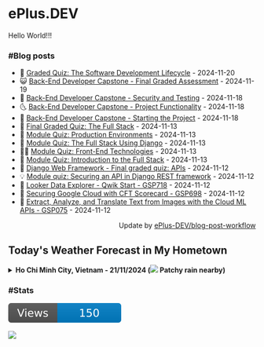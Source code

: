 # ePlus.DEV

Hello World!!!

### #Blog posts

- 🧰 [Graded Quiz: The Software Development Lifecycle](https://eplus.dev/graded-quiz-the-software-development-lifecycle) - 2024-11-20 
- 😺 [Back-End Developer Capstone - Final Graded Assessment](https://eplus.dev/back-end-developer-capstone-final-graded-assessment) - 2024-11-19 
- 🗽 [Back-End Developer Capstone - Security and Testing](https://eplus.dev/back-end-developer-capstone-security-and-testing) - 2024-11-18 
- 🌜 [Back-End Developer Capstone - Project Functionality](https://eplus.dev/back-end-developer-capstone-project-functionality) - 2024-11-18 
- 📝 [Back-End Developer Capstone - Starting the Project](https://eplus.dev/back-end-developer-capstone-starting-the-project) - 2024-11-18 
- 🚀 [Final Graded Quiz: The Full Stack](https://eplus.dev/final-graded-quiz-the-full-stack) - 2024-11-13 
- 💼 [Module Quiz: Production Environments](https://eplus.dev/module-quiz-production-environments) - 2024-11-13 
- 🦣 [Module Quiz: The Full Stack Using Django](https://eplus.dev/module-quiz-the-full-stack-using-django) - 2024-11-13 
- 👨‍🏫 [Module Quiz: Front-End Technologies](https://eplus.dev/module-quiz-front-end-technologies) - 2024-11-13 
- 🔭 [Module Quiz: Introduction to the Full Stack](https://eplus.dev/module-quiz-introduction-to-the-full-stack) - 2024-11-13 
- 🤡 [Django Web Framework - Final graded quiz: APIs](https://eplus.dev/django-web-framework-final-graded-quiz-apis) - 2024-11-12 
- 💡 [Module quiz: Securing an API in Django REST framework](https://eplus.dev/module-quiz-securing-an-api-in-django-rest-framework) - 2024-11-12 
- 🦣 [Looker Data Explorer - Qwik Start - GSP718](https://eplus.dev/looker-data-explorer-qwik-start-gsp718) - 2024-11-12 
- 💪 [Securing Google Cloud with CFT Scorecard - GSP698](https://eplus.dev/securing-google-cloud-with-cft-scorecard-gsp698) - 2024-11-12 
- 🤡 [Extract, Analyze, and Translate Text from Images with the Cloud ML APIs - GSP075](https://eplus.dev/extract-analyze-and-translate-text-from-images-with-the-cloud-ml-apis-gsp075) - 2024-11-12 


<div align="right">
    Update by <a target="_blank" href="https://github.com/ePlus-DEV/blog-post-workflow">ePlus-DEV/blog-post-workflow</a>
</div>


## Today's Weather Forecast in My Hometown



<details>
    <summary><b>Ho Chi Minh City, Vietnam - 21/11/2024 (<img src="https://cdn.weatherapi.com/weather/64x64/day/176.png" width="25" /> Patchy rain nearby)</b>
    </summary>

    
<table>
    <tr>
        <th>Hour</th>
        <td>00:00</td><td>01:00</td><td>02:00</td><td>03:00</td><td>04:00</td><td>05:00</td><td>06:00</td><td>07:00</td><td>08:00</td><td>09:00</td><td>10:00</td><td>11:00</td><td>12:00</td><td>13:00</td><td>14:00</td><td>15:00</td><td>16:00</td><td>17:00</td><td>18:00</td><td>19:00</td><td>20:00</td><td>21:00</td><td>22:00</td><td>23:00</td>
    </tr>
    <tr>
        <th>Weather</th>
        <td><img src="https://cdn.weatherapi.com/weather/64x64/night/116.png"></img></td><td><img src="https://cdn.weatherapi.com/weather/64x64/night/116.png"></img></td><td><img src="https://cdn.weatherapi.com/weather/64x64/night/113.png"></img></td><td><img src="https://cdn.weatherapi.com/weather/64x64/night/113.png"></img></td><td><img src="https://cdn.weatherapi.com/weather/64x64/night/113.png"></img></td><td><img src="https://cdn.weatherapi.com/weather/64x64/night/113.png"></img></td><td><img src="https://cdn.weatherapi.com/weather/64x64/day/113.png"></img></td><td><img src="https://cdn.weatherapi.com/weather/64x64/day/116.png"></img></td><td><img src="https://cdn.weatherapi.com/weather/64x64/day/116.png"></img></td><td><img src="https://cdn.weatherapi.com/weather/64x64/day/119.png"></img></td><td><img src="https://cdn.weatherapi.com/weather/64x64/day/119.png"></img></td><td><img src="https://cdn.weatherapi.com/weather/64x64/day/119.png"></img></td><td><img src="https://cdn.weatherapi.com/weather/64x64/day/116.png"></img></td><td><img src="https://cdn.weatherapi.com/weather/64x64/day/116.png"></img></td><td><img src="https://cdn.weatherapi.com/weather/64x64/day/116.png"></img></td><td><img src="https://cdn.weatherapi.com/weather/64x64/day/116.png"></img></td><td><img src="https://cdn.weatherapi.com/weather/64x64/day/116.png"></img></td><td><img src="https://cdn.weatherapi.com/weather/64x64/day/116.png"></img></td><td><img src="https://cdn.weatherapi.com/weather/64x64/night/176.png"></img></td><td><img src="https://cdn.weatherapi.com/weather/64x64/night/116.png"></img></td><td><img src="https://cdn.weatherapi.com/weather/64x64/night/116.png"></img></td><td><img src="https://cdn.weatherapi.com/weather/64x64/night/113.png"></img></td><td><img src="https://cdn.weatherapi.com/weather/64x64/night/113.png"></img></td><td><img src="https://cdn.weatherapi.com/weather/64x64/night/113.png"></img></td>
    </tr>
    <tr>
        <th>Condition</th>
        <td width="200px">Partly Cloudy </td><td width="200px">Partly Cloudy </td><td width="200px">Clear</td><td width="200px">Clear </td><td width="200px">Clear </td><td width="200px">Clear </td><td width="200px">Sunny</td><td width="200px">Partly Cloudy </td><td width="200px">Partly Cloudy </td><td width="200px">Cloudy </td><td width="200px">Cloudy </td><td width="200px">Cloudy </td><td width="200px">Partly Cloudy </td><td width="200px">Partly Cloudy </td><td width="200px">Partly Cloudy </td><td width="200px">Partly Cloudy </td><td width="200px">Partly Cloudy </td><td width="200px">Partly Cloudy </td><td width="200px">Patchy rain nearby</td><td width="200px">Partly Cloudy </td><td width="200px">Partly Cloudy </td><td width="200px">Clear </td><td width="200px">Clear </td><td width="200px">Clear </td>
    </tr>
    <tr>
        <th>Temperature</th>
        <td>25.1 °C</td><td>25.2 °C</td><td>26.3 °C</td><td>24.7 °C</td><td>24.5 °C</td><td>24.2 °C</td><td>24.1 °C</td><td>25 °C</td><td>25.5 °C</td><td>25.6 °C</td><td>25.6 °C</td><td>25.5 °C</td><td>25.9 °C</td><td>27.8 °C</td><td>27 °C</td><td>26.5 °C</td><td>26.8 °C</td><td>26.6 °C</td><td>25.4 °C</td><td>25 °C</td><td>25 °C</td><td>24.9 °C</td><td>24.7 °C</td><td>24.5 °C</td>
    </tr>
    <tr>
        <th>Wind</th>
        <td>5 kph</td><td>4 kph</td><td>6.8 kph</td><td>6.8 kph</td><td>5.8 kph</td><td>5.8 kph</td><td>5.8 kph</td><td>5.4 kph</td><td>4.7 kph</td><td>4.3 kph</td><td>4 kph</td><td>4.7 kph</td><td>5 kph</td><td>5 kph</td><td>5.8 kph</td><td>3.2 kph</td><td>2.5 kph</td><td>5.4 kph</td><td>4.7 kph</td><td>2.2 kph</td><td>3.2 kph</td><td>4 kph</td><td>4 kph</td><td>2.2 kph</td>
    </tr>
</table>


<div align="right">
    Updated at: 2024-11-20T19:56:49Z - by <a target="_blank"
        href="https://github.com/ePlus-DEV/weather-forecast">ePlus-DEV/weather-forecast</a>
</div>
</details>


### #Stats

[![Image of counter](https://github.com/ePlus-DEV/view-counter/blob/main/svg/685088620/badge.svg)](https://github.com/ePlus-DEV/view-counter/blob/main/readme/685088620/week.md)

![](https://komarev.com/ghpvc/?username=ePlus-DEV&style=for-the-badge)

